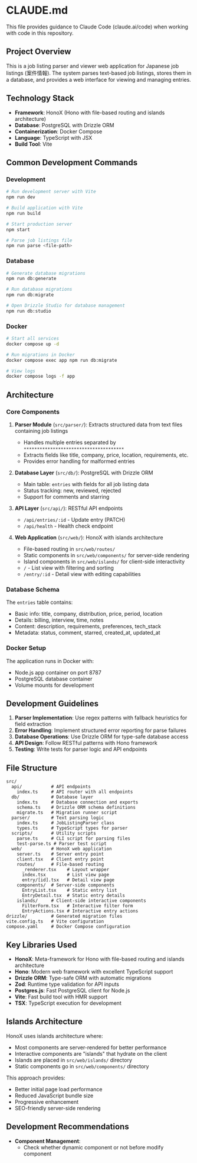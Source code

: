 # CLAUDE.md

This file provides guidance to Claude Code (claude.ai/code) when working with code in this repository.

## Project Overview

This is a job listing parser and viewer web application for Japanese job listings (案件情報). The system parses text-based job listings, stores them in a database, and provides a web interface for viewing and managing entries.

## Technology Stack

- **Framework**: HonoX (Hono with file-based routing and islands architecture)
- **Database**: PostgreSQL with Drizzle ORM
- **Containerization**: Docker Compose
- **Language**: TypeScript with JSX
- **Build Tool**: Vite

## Common Development Commands

### Development
```bash
# Run development server with Vite
npm run dev

# Build application with Vite
npm run build

# Start production server
npm start

# Parse job listings file
npm run parse <file-path>
```

### Database
```bash
# Generate database migrations
npm run db:generate

# Run database migrations
npm run db:migrate

# Open Drizzle Studio for database management
npm run db:studio
```

### Docker
```bash
# Start all services
docker compose up -d

# Run migrations in Docker
docker compose exec app npm run db:migrate

# View logs
docker compose logs -f app
```

## Architecture

### Core Components

1. **Parser Module** (`src/parser/`): Extracts structured data from text files containing job listings
   - Handles multiple entries separated by `**************************************`
   - Extracts fields like title, company, price, location, requirements, etc.
   - Provides error handling for malformed entries

2. **Database Layer** (`src/db/`): PostgreSQL with Drizzle ORM
   - Main table: `entries` with fields for all job listing data
   - Status tracking: new, reviewed, rejected
   - Support for comments and starring

3. **API Layer** (`src/api/`): RESTful API endpoints
   - `/api/entries/:id` - Update entry (PATCH)
   - `/api/health` - Health check endpoint

4. **Web Application** (`src/web/`): HonoX with islands architecture
   - File-based routing in `src/web/routes/`
   - Static components in `src/web/components/` for server-side rendering
   - Island components in `src/web/islands/` for client-side interactivity
   - `/` - List view with filtering and sorting
   - `/entry/:id` - Detail view with editing capabilities

### Database Schema

The `entries` table contains:
- Basic info: title, company, distribution, price, period, location
- Details: billing, interview, time, notes
- Content: description, requirements, preferences, tech_stack
- Metadata: status, comment, starred, created_at, updated_at

### Docker Setup

The application runs in Docker with:
- Node.js app container on port 8787
- PostgreSQL database container
- Volume mounts for development

## Development Guidelines

1. **Parser Implementation**: Use regex patterns with fallback heuristics for field extraction
2. **Error Handling**: Implement structured error reporting for parse failures
3. **Database Operations**: Use Drizzle ORM for type-safe database access
4. **API Design**: Follow RESTful patterns with Hono framework
5. **Testing**: Write tests for parser logic and API endpoints

## File Structure

```
src/
  api/           # API endpoints
    index.ts     # API router with all endpoints
  db/            # Database layer
    index.ts     # Database connection and exports
    schema.ts    # Drizzle ORM schema definitions
    migrate.ts   # Migration runner script
  parser/        # Text parsing logic
    index.ts     # JobListingParser class
    types.ts     # TypeScript types for parser
  scripts/       # Utility scripts
    parse.ts     # CLI script for parsing files
    test-parse.ts # Parser test script
  web/           # HonoX web application
    server.ts    # Server entry point
    client.tsx   # Client entry point
    routes/      # File-based routing
      _renderer.tsx    # Layout wrapper
      index.tsx        # List view page
      entry/[id].tsx   # Detail view page
    components/  # Server-side components
      EntryList.tsx    # Static entry list
      EntryDetail.tsx  # Static entry details
    islands/     # Client-side interactive components
      FilterForm.tsx   # Interactive filter form
      EntryActions.tsx # Interactive entry actions
drizzle/         # Generated migration files
vite.config.ts   # Vite configuration
compose.yaml     # Docker Compose configuration
```

## Key Libraries Used

- **HonoX**: Meta-framework for Hono with file-based routing and islands architecture
- **Hono**: Modern web framework with excellent TypeScript support
- **Drizzle ORM**: Type-safe ORM with automatic migrations
- **Zod**: Runtime type validation for API inputs
- **Postgres.js**: Fast PostgreSQL client for Node.js
- **Vite**: Fast build tool with HMR support
- **TSX**: TypeScript execution for development

## Islands Architecture

HonoX uses islands architecture where:
- Most components are server-rendered for better performance
- Interactive components are "islands" that hydrate on the client
- Islands are placed in `src/web/islands/` directory
- Static components go in `src/web/components/` directory

This approach provides:
- Better initial page load performance
- Reduced JavaScript bundle size
- Progressive enhancement
- SEO-friendly server-side rendering

## Development Recommendations

- **Component Management**:
  - Check whether dynamic component or not before modify component